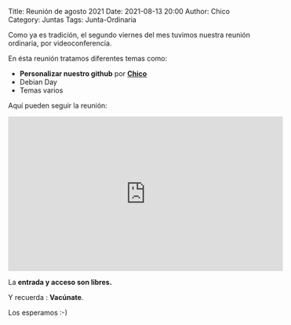 Title: Reunión de agosto 2021
Date: 2021-08-13 20:00
Author: Chico
Category: Juntas
Tags: Junta-Ordinaria

Como ya es tradición, el segundo viernes del mes tuvimos nuestra reunión ordinaria, por videoconferencia.

En ésta reunión tratamos diferentes temas como:

- __Personalizar nuestro github__ por __[Chico](https://twitter.com/Osvaldo_Salazar)__
- Debian Day
- Temas varios

Aquí pueden seguir la reunión:

<iframe width="560" height="315" src="https://www.youtube.com/embed/7eXpafD2zfg" title="YouTube video player" frameborder="0" allow="accelerometer; autoplay; clipboard-write; encrypted-media; gyroscope; picture-in-picture" allowfullscreen></iframe>

La __entrada y acceso son libres.__

Y recuerda :  __Vacúnate__.

Los esperamos :-)
